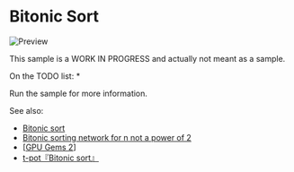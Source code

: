 Bitonic Sort
=============================



![Preview](preview.gif)



This sample is a WORK IN PROGRESS and actually not meant as a sample.

On the TODO list:
*

Run the sample for more information.



See also:

- [Bitonic sort](http://www.iti.fh-flensburg.de/lang/algorithmen/sortieren/bitonic/bitonicen.htm)
- [Bitonic sorting network for n not a power of 2](http://www.iti.fh-flensburg.de/lang/algorithmen/sortieren/bitonic/oddn.htm)
- [[GPU Gems 2](https://developer.nvidia.com/gpugems/GPUGems2/gpugems2_chapter46.html)]
- [t-pot『Bitonic sort』](https://t-pot.com/program/90_BitonicSort/index.html)


